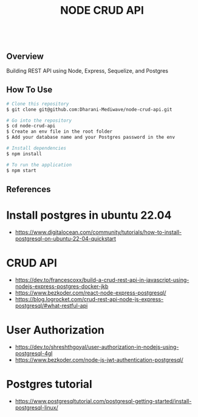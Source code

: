 <!--- md file preview shortcut key is shift + ctrl + V --->

<h1 align="center">
  <br>
  <p>NODE CRUD API</p>
  <br/>
</h1>

## Overview
Building REST API using Node, Express, Sequelize, and Postgres

## How To Use

```bash
# Clone this repository
$ git clone git@github.com:Dharani-Mediwave/node-crud-api.git

# Go into the repository
$ cd node-crud-api
$ Create an env file in the root folder
$ Add your database name and your Postgres password in the env

# Install dependencies
$ npm install

# To run the application
$ npm start

```
## References
# Install postgres in ubuntu 22.04
- https://www.digitalocean.com/community/tutorials/how-to-install-postgresql-on-ubuntu-22-04-quickstart

# CRUD API
- https://dev.to/francescoxx/build-a-crud-rest-api-in-javascript-using-nodejs-express-postgres-docker-jkb
- https://www.bezkoder.com/react-node-express-postgresql/
- https://blog.logrocket.com/crud-rest-api-node-js-express-postgresql/#what-restful-api

# User Authorization
- https://dev.to/shreshthgoyal/user-authorization-in-nodejs-using-postgresql-4gl
- https://www.bezkoder.com/node-js-jwt-authentication-postgresql/

# Postgres tutorial
- https://www.postgresqltutorial.com/postgresql-getting-started/install-postgresql-linux/

